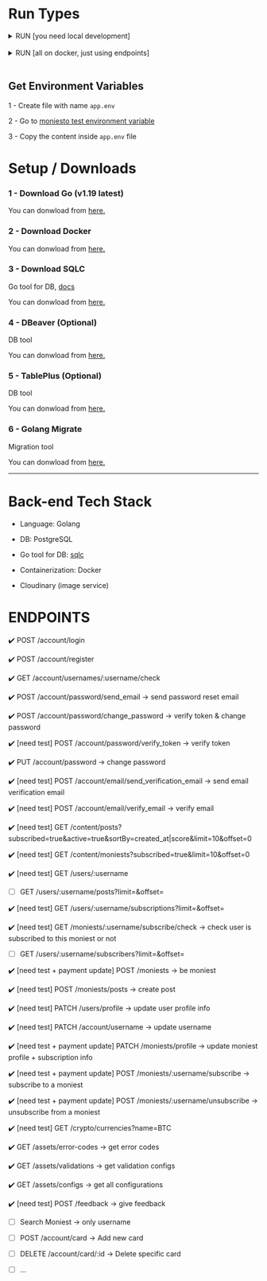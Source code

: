 # Run Types

<details><summary>RUN [you need local development]</summary>

</br>

## 1 - [only once] Run Postgres Container (on Docker)

Make sure `Docker Daemon` is up. (simply run docker).

```bash
make postgres
```

## 2 - [only once] Create DB (do only once)

```bash
make createdb
```

## 3 - [only once/or when needed] Run Migrations

```bash
make migrateup
```

## 4 - [when needed] Generate Go code from Queries

- win:

```bash
docker run --rm -v "%cd%:/src" -w /src kjconroy/sqlc generate
```

- bash

```bash
docker run --rm -v "$(pwd):/src" -w /src kjconroy/sqlc generate
```

## 5 - Run the project

run in live reload mode: (need to install nodemon: `npm install -g nodemon`)

```bash
make run-live
```

OR

run (without live reload):

```bash
make run
```

</details>

</br>

<details><summary>RUN [all on docker, just using endpoints]</summary>
</br>

Make sure Docker is installed on your machine and `Docker Daemon` is up. (simply run docker).

## Run with using make

```bash
make compose
```

`OR if it failed to run the make command, you can run them manually by:`

```bash
docker compose down
docker rmi moniesto-be-api || true
chmod +x wait-for.sh
chmod +x start.sh
docker compose up
```

</details>

</br>

## Get Environment Variables

1 - Create file with name `app.env`

2 - Go to [moniesto test environment variable](https://docs.google.com/document/d/1jgmkveKCvKAi9UTUsUfRwLrHdB65s2XM5ofS3iQVCcM/edit?usp=sharing)

3 - Copy the content inside `app.env` file

# Setup / Downloads

### 1 - Download Go (v1.19 latest)

You can donwload from [here.](https://go.dev/dl)

### 2 - Download Docker

You can donwload from [here.](https://www.docker.com)

### 3 - Download SQLC

Go tool for DB, [docs](https://docs.sqlc.dev/en/stable/)

You can donwload from [here.](https://docs.sqlc.dev/en/latest/overview/install.html)

### 4 - DBeaver (Optional)

DB tool

You can donwload from [here.](https://dbeaver.io/download)

### 5 - TablePlus (Optional)

DB tool

You can donwload from [here.](https://tableplus.com)

### 6 - Golang Migrate

Migration tool

You can donwload from [here.](https://github.com/golang-migrate/migrate/tree/master/cmd/migrate)

---

# Back-end Tech Stack

- Language: Golang

- DB: PostgreSQL

- Go tool for DB: [sqlc](https://docs.sqlc.dev/en/stable/)

- Containerization: Docker

- Cloudinary (image service)

# ENDPOINTS

:heavy_check_mark: POST /account/login

:heavy_check_mark: POST /account/register

:heavy_check_mark: GET /account/usernames/:username/check

:heavy_check_mark: POST /account/password/send_email -> send password reset email

:heavy_check_mark: POST /account/password/change_password -> verify token & change password

:heavy_check_mark: [need test] POST /account/password/verify_token -> verify token

:heavy_check_mark: PUT /account/password -> change password

:heavy_check_mark: [need test] POST /account/email/send_verification_email -> send email verification email

:heavy_check_mark: [need test] POST /account/email/verify_email -> verify email

:heavy_check_mark: [need test] GET /content/posts?subscribed=true&active=true&sortBy=created_at|score&limit=10&offset=0

:heavy_check_mark: [need test] GET /content/moniests?subscribed=true&limit=10&offset=0

:heavy_check_mark: [need test] GET /users/:username

- [ ] GET /users/:username/posts?limit=<limit>&offset=<offset>

:heavy_check_mark: [need test] GET /users/:username/subscriptions?limit=<limit>&offset=<offset>

:heavy_check_mark: [need test] GET /moniests/:username/subscribe/check -> check user is subscribed to this moniest or not

- [ ] GET /users/:username/subscribers?limit=<limit>&offset=<offset>

:heavy_check_mark: [need test + payment update] POST /moniests -> be moniest

:heavy_check_mark: [need test] POST /moniests/posts -> create post

:heavy_check_mark: [need test] PATCH /users/profile -> update user profile info

:heavy_check_mark: [need test] PATCH /account/username -> update username

:heavy_check_mark: [need test + payment update] PATCH /moniests/profile -> update moniest profile + subscription info

:heavy_check_mark: [need test + payment update] POST /moniests/:username/subscribe -> subscribe to a moniest

:heavy_check_mark: [need test + payment update] POST /moniests/:username/unsubscribe -> unsubscribe from a moniest

:heavy_check_mark: [need test] GET /crypto/currencies?name=BTC

:heavy_check_mark: GET /assets/error-codes -> get error codes

:heavy_check_mark: GET /assets/validations -> get validation configs

:heavy_check_mark: GET /assets/configs -> get all configurations

:heavy_check_mark: [need test] POST /feedback -> give feedback

- [ ] Search Moniest -> only username

- [ ] POST /account/card -> Add new card

- [ ] DELETE /account/card/:id -> Delete specific card

- [ ] ...
